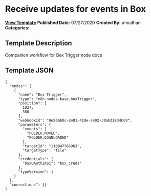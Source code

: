 # Receive updates for events in Box

**[View Template](https://n8n.io/workflows/560-/)**  **Published Date:** 07/27/2020  **Created By:** amudhan  **Categories:**   

## Template Description

Companion workflow for Box Trigger node docs



## Template JSON

```
{
  "nodes": [
    {
      "name": "Box Trigger",
      "type": "n8n-nodes-base.boxTrigger",
      "position": [
        1027,
        368
      ],
      "webhookId": "0e56bb0c-8e81-42de-a902-c0ab31834bd8",
      "parameters": {
        "events": [
          "FOLDER.MOVED",
          "FOLDER.DOWNLOADED"
        ],
        "targetId": "118847708963",
        "targetType": "file"
      },
      "credentials": {
        "boxOAuth2Api": "box_creds"
      },
      "typeVersion": 1
    }
  ],
  "connections": {}
}
```
